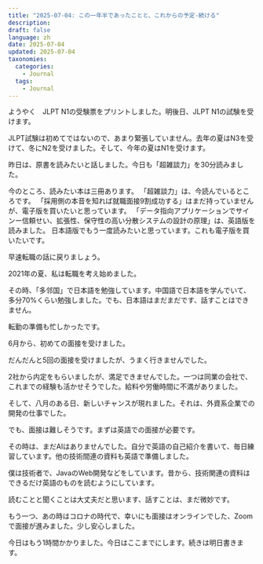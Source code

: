 ```yaml
---
title: "2025-07-04: この一年半であったことと、これからの予定-続ける"
description: 
draft: false
language: zh
date: 2025-07-04
updated: 2025-07-04
taxonomies:
  categories:
    - Journal
  tags:
    - Journal
---
```


ようやく　JLPT N1の受験票をプリントしました。明後日、JLPT N1の試験を受けます。

JLPT試験は初めてではないので、あまり緊張していません。去年の夏はN3を受けて、冬にN2を受けました。そして、今年の夏はN1を受けます。

<!-- more -->

昨日は、原書を読みたいと話しました。今日も「超雑談力」を30分読みました。

今のところ、読みたい本は三冊あります。
「超雑談力」は、今読んでいるところです。
「採用側の本音を知れば就職面接9割成功する」はまだ持っていませんが、電子版を買いたいと思っています。
「データ指向アプリケーションでサインー信頼せい、拡張性、保守性の高い分散システムの設計の原理」は、英語版を読みました。
日本語版でもう一度読みたいと思っています。これも電子版を買いたいです。

早速転職の話に戻りましょう。

2021年の夏、私は転職を考え始めました。

その時、「多邻国」で日本語を勉強しています。中国語で日本語を学んでいて、多分70%くらい勉強しました。でも、日本語はまだまだです、話すことはできません。

転勤の準備も忙しかったです。

6月から、初めての面接を受けました。

だんだんと5回の面接を受けましたが、うまく行きませんでした。

2社から内定をもらいましたが、満足できませんでした。一つは同業の会社で、これまでの経験も活かせそうでした。給料や労働時間に不満がありました。

そして、八月のある日、新しいチャンスが現れました。それは、外資系企業での開発の仕事でした。

でも、面接は難しそうです。まずは英語での面接が必要です。

その時は、まだAIはありませんでした。自分で英語の自己紹介を書いて、毎日練習しています。他の技術間連の資料も英語で準備しました。

僕は技術者で、JavaのWeb開発などをしています。昔から、技術関連の資料はできるだけ英語のものを読むようにしています。

読むことと聞くことは大丈夫だと思います、話すことは、まだ微妙です。

もう一つ、あの時はコロナの時代で、幸いにも面接はオンラインでした、Zoomで面接が進みました。少し安心しました。

今日はもう1時間かかりました。今日はここまでにします。続きは明日書きます。



